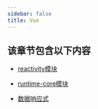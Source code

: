 ```yaml
---
sidebar: false
title: Vue
---
```

## 该章节包含以下内容
  
  
- [reactivity模块](reactivity模块.md)

  
- [runtime-core模块](runtime-core模块.md)

  
- [数据响应式](数据响应式.md)

  